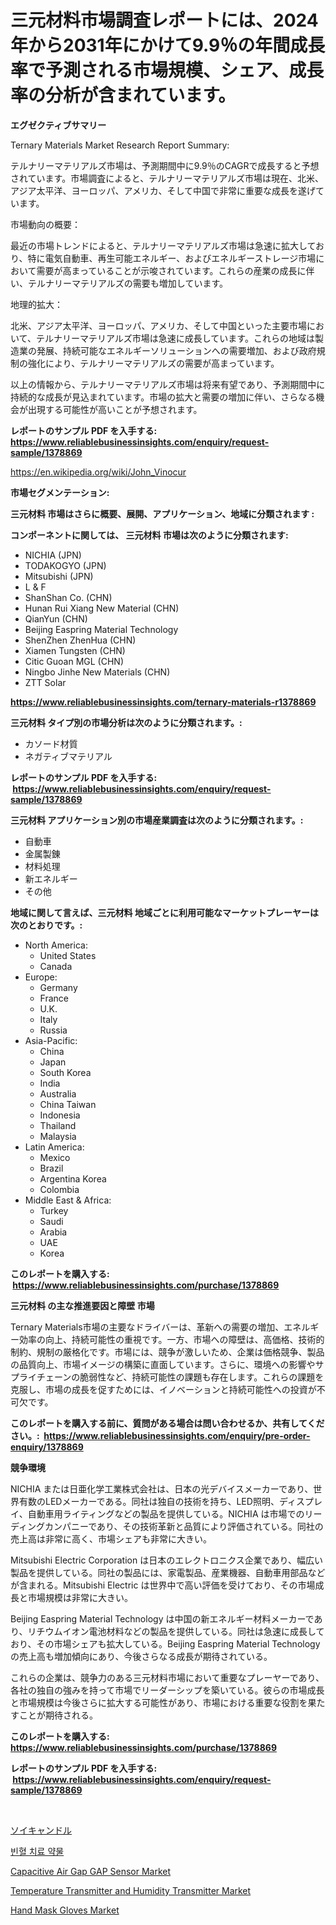 <p><h1>三元材料市場調査レポートには、2024年から2031年にかけて9.9％の年間成長率で予測される市場規模、シェア、成長率の分析が含まれています。</h1></p><p><strong>エグゼクティブサマリー</strong></p>
<p><p>Ternary Materials Market Research Report Summary:</p><p>テルナリーマテリアルズ市場は、予測期間中に9.9％のCAGRで成長すると予想されています。市場調査によると、テルナリーマテリアルズ市場は現在、北米、アジア太平洋、ヨーロッパ、アメリカ、そして中国で非常に重要な成長を遂げています。</p><p>市場動向の概要：</p><p>最近の市場トレンドによると、テルナリーマテリアルズ市場は急速に拡大しており、特に電気自動車、再生可能エネルギー、およびエネルギーストレージ市場において需要が高まっていることが示唆されています。これらの産業の成長に伴い、テルナリーマテリアルズの需要も増加しています。</p><p>地理的拡大：</p><p>北米、アジア太平洋、ヨーロッパ、アメリカ、そして中国といった主要市場において、テルナリーマテリアルズ市場は急速に成長しています。これらの地域は製造業の発展、持続可能なエネルギーソリューションへの需要増加、および政府規制の強化により、テルナリーマテリアルズの需要が高まっています。</p><p>以上の情報から、テルナリーマテリアルズ市場は将来有望であり、予測期間中に持続的な成長が見込まれています。市場の拡大と需要の増加に伴い、さらなる機会が出現する可能性が高いことが予想されます。</p></p>
<p><strong>レポートのサンプル PDF を入手する: <a href="https://www.reliablebusinessinsights.com/enquiry/request-sample/1378869">https://www.reliablebusinessinsights.com/enquiry/request-sample/1378869</a></strong></p>
<p><a href="https://en.wikipedia.org/wiki/John_Vinocur">https://en.wikipedia.org/wiki/John_Vinocur</a></p>
<p><strong>市場セグメンテーション:</strong></p>
<p><strong> 三元材料 市場はさらに概要、展開、アプリケーション、地域に分類されます :</strong></p>
<p><strong>コンポーネントに関しては、 三元材料 市場は次のように分類されます: &nbsp;</strong></p>
<p><ul><li>NICHIA (JPN)</li><li>TODAKOGYO (JPN)</li><li>Mitsubishi (JPN)</li><li>L & F</li><li>ShanShan Co. (CHN)</li><li>Hunan Rui Xiang New Material (CHN)</li><li>QianYun (CHN)</li><li>Beijing Easpring Material Technology</li><li>ShenZhen ZhenHua (CHN)</li><li>Xiamen Tungsten (CHN)</li><li>Citic Guoan MGL (CHN)</li><li>Ningbo Jinhe New Materials (CHN)</li><li>ZTT Solar</li></ul></p>
<p><strong><a href="https://www.reliablebusinessinsights.com/ternary-materials-r1378869">https://www.reliablebusinessinsights.com/ternary-materials-r1378869</a></strong></p>
<p><strong> 三元材料 タイプ別の市場分析は次のように分類されます。:</strong></p>
<p><ul><li>カソード材質</li><li>ネガティブマテリアル</li></ul></p>
<p><strong>レポートのサンプル PDF を入手する: &nbsp;<a href="https://www.reliablebusinessinsights.com/enquiry/request-sample/1378869">https://www.reliablebusinessinsights.com/enquiry/request-sample/1378869</a></strong></p>
<p><strong> 三元材料 アプリケーション別の市場産業調査は次のように分類されます。:</strong></p>
<p><ul><li>自動車</li><li>金属製錬</li><li>材料処理</li><li>新エネルギー</li><li>その他</li></ul></p>
<p><strong>地域に関して言えば、三元材料 地域ごとに利用可能なマーケットプレーヤーは次のとおりです。:</strong></p>
<p><ul>
    <li>
        North America:
        <ul>
            <li>United States</li>
            <li>Canada</li>
        </ul>
    </li>
    <li>
        Europe:
        <ul>
            <li>Germany</li>
            <li>France</li>
            <li>U.K.</li>
            <li>Italy</li>
            <li>Russia</li>
        </ul>
    </li>
    <li>
        Asia-Pacific:
        <ul>
            <li>China</li>
            <li>Japan</li>
            <li>South Korea</li>
            <li>India</li>
            <li>Australia</li>
            <li>China Taiwan</li>
            <li>Indonesia</li>
            <li>Thailand</li>
            <li>Malaysia</li>
        </ul>
    </li>
    <li>
        Latin America:
        <ul>
            <li>Mexico</li>
            <li>Brazil</li>
            <li>Argentina Korea</li>
            <li>Colombia</li>
        </ul>
    </li>
    <li>
        Middle East & Africa:
        <ul>
            <li>Turkey</li>
            <li>Saudi</li>
            <li>Arabia</li>
            <li>UAE</li>
            <li>Korea</li>
        </ul>
    </li>
    </ul></p>
<p><strong>このレポートを購入する: &nbsp;<a href="https://www.reliablebusinessinsights.com/purchase/1378869">https://www.reliablebusinessinsights.com/purchase/1378869</a></strong></p>
<p><strong>三元材料 の主な推進要因と障壁 市場</strong></p>
<p><p>Ternary Materials市場の主要なドライバーは、革新への需要の増加、エネルギー効率の向上、持続可能性の重視です。一方、市場への障壁は、高価格、技術的制約、規制の厳格化です。市場には、競争が激しいため、企業は価格競争、製品の品質向上、市場イメージの構築に直面しています。さらに、環境への影響やサプライチェーンの脆弱性など、持続可能性の課題も存在します。これらの課題を克服し、市場の成長を促すためには、イノベーションと持続可能性への投資が不可欠です。</p></p>
<p><strong>このレポートを購入する前に、質問がある場合は問い合わせるか、共有してください。:&nbsp; <a href="https://www.reliablebusinessinsights.com/enquiry/pre-order-enquiry/1378869">https://www.reliablebusinessinsights.com/enquiry/pre-order-enquiry/1378869</a></strong></p>
<p><strong>競争環境</strong></p>
<p><p>NICHIA または日亜化学工業株式会社は、日本の光デバイスメーカーであり、世界有数のLEDメーカーである。同社は独自の技術を持ち、LED照明、ディスプレイ、自動車用ライティングなどの製品を提供している。NICHIA は市場でのリーディングカンパニーであり、その技術革新と品質により評価されている。同社の売上高は非常に高く、市場シェアも非常に大きい。</p><p>Mitsubishi Electric Corporation は日本のエレクトロニクス企業であり、幅広い製品を提供している。同社の製品には、家電製品、産業機器、自動車用部品などが含まれる。Mitsubishi Electric は世界中で高い評価を受けており、その市場成長と市場規模は非常に大きい。</p><p>Beijing Easpring Material Technology は中国の新エネルギー材料メーカーであり、リチウムイオン電池材料などの製品を提供している。同社は急速に成長しており、その市場シェアも拡大している。Beijing Easpring Material Technology の売上高も増加傾向にあり、今後さらなる成長が期待されている。</p><p>これらの企業は、競争力のある三元材料市場において重要なプレーヤーであり、各社の独自の強みを持って市場でリーダーシップを築いている。彼らの市場成長と市場規模は今後さらに拡大する可能性があり、市場における重要な役割を果たすことが期待される。</p></p>
<p><strong>このレポートを購入する: &nbsp; <a href="https://www.reliablebusinessinsights.com/purchase/1378869">https://www.reliablebusinessinsights.com/purchase/1378869</a></strong></p>
<p><strong>レポートのサンプル PDF を入手する: &nbsp;<a href="https://www.reliablebusinessinsights.com/enquiry/request-sample/1378869">https://www.reliablebusinessinsights.com/enquiry/request-sample/1378869</a></strong><strong></strong></p>
<p>&nbsp;</p>
<p><p><a href="https://github.com/DanykaKilback/Market-Research-Report-List-2/blob/main/3846579837.md">ソイキャンドル</a></p><p><a href="https://github.com/LuckeyCorbin/Market-Research-Report-List-1/blob/main/64727264457.md">빈혈 치료 약물</a></p><p><a href="https://medium.com/@luke.wilson7856/capacitive-air-gap-gap-sensor-market-size-by-type-direct-acting-valve-pilot-operated-4efd103633fb">Capacitive Air Gap GAP Sensor Market</a></p><p><a href="https://issuu.com/reportprime-2/docs/temperature-transmitter-and-humidity-transmitter-m">Temperature Transmitter and Humidity Transmitter Market</a></p><p><a href="https://medium.com/@stevenlane654/hand-mask-gloves-market-growth-outlook-from-2024-to-2031-and-it-is-projecting-at-12-2-1ba6c88f17fa">Hand Mask Gloves Market</a></p></p>